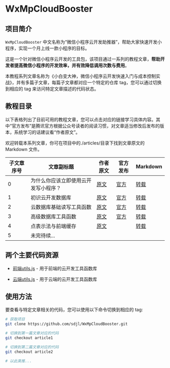 # WxMpCloudBooster

## 项目简介

`WxMpCloudBooster` 中文名称为“微信小程序云开发助推器”，帮助大家快速开发小程序，实现一个月上线一款小程序的目标。

这是一个针对微信小程序云开发的工具包，该项目通过一系列的教程文章，**帮助开发者提高微信小程序的开发效率，并有效降低调用次数与费用**。

本教程系列文章名称为《小白变大神，微信小程序云开发快速入门与成本控制实战》，并有多篇子文章，每篇子文章都对应一个特定的仓库 tag，您可以通过切换到相应的 tag 来访问特定文章描述的代码状态。


## 教程目录

以下表格列出了目前可用的教程文章，您可以点击对应的链接学习具体内容。其中“官方发布”是腾讯官方根据公众号读者的阅读习惯，对文章适当修改后发布的版本，系统学习的话建议看“作者原文”。

欢迎转载本系列文章，你可在项目中的./articles/目录下找到文章原文的 Markdown 文件。

| 子文章序号 | 文章副标题 | 作者原文 | 官方发布 | Markdown |
| -------- | ---------- | ---- | ---- | ---- |
| 0        | 为什么你应该立即使用云开发写小程序？ | [原文](https://developers.weixin.qq.com/community/develop/article/doc/0002e44c61cf8061cbb1f3f7a61c13) | [官方](https://mp.weixin.qq.com/s/Ucnlyjcc6ceAuoLLiG6ktg) | [转载](https://github.com/sdjl/WxMpCloudBooster/blob/main/articles/0.md) |
| 1        | 初识云开发数据库 | [原文](https://developers.weixin.qq.com/community/develop/article/doc/0004c2049e8400240fd1706046b813) | [官方](https://mp.weixin.qq.com/s/hqwqXloTYnkG4pesFVpFrA) | [转载](https://github.com/sdjl/WxMpCloudBooster/blob/main/articles/1.md) |
| 2        | 云数据库基础读写工具函数 | [原文](https://developers.weixin.qq.com/community/develop/article/doc/000ae817a84f480025e1480d96b813) | [官方](https://mp.weixin.qq.com/s/XH6YHFpGUWM-ZD641FgsZg) | [转载](https://github.com/sdjl/WxMpCloudBooster/blob/main/articles/2.md) |
| 3        | 高级数据库工具函数 | [原文](https://developers.weixin.qq.com/community/develop/article/doc/000646963b46a02ab4f1bee1e62813) | [官方](https://mp.weixin.qq.com/s/Qr30_lM9bue9VYTrmdRqdA) | [转载](https://github.com/sdjl/WxMpCloudBooster/blob/main/articles/3.md) |
| 4        | 点表示法与前端缓存 | [原文](https://developers.weixin.qq.com/community/minihome/article/doc/000e6e2be848e898f202a63be61813) |  | [转载](https://github.com/sdjl/WxMpCloudBooster/blob/main/articles/4.md) |
| 5        | 未完待续... | | | []() |


## 两个主要代码资源

- [前端utils.js](https://github.com/sdjl/WxMpCloudBooster/blob/main/miniprogram/utils/utils.js) - 用于前端的云开发工具函数库

- [云端utils.js](https://github.com/sdjl/WxMpCloudBooster/blob/main/miniprogram/for_cloud/utils/utils.js) - 用于云端的云开发工具函数库


## 使用方法

要查看与特定文章相关的代码，您可以使用以下命令切换到相应的 tag:

```bash
# 获取项目
git clone https://github.com/sdjl/WxMpCloudBooster.git

# 切换到第一篇文章对应的代码
git checkout article1

# 切换到第二篇文章对应的代码
git checkout article2

# 以此类推...
```
